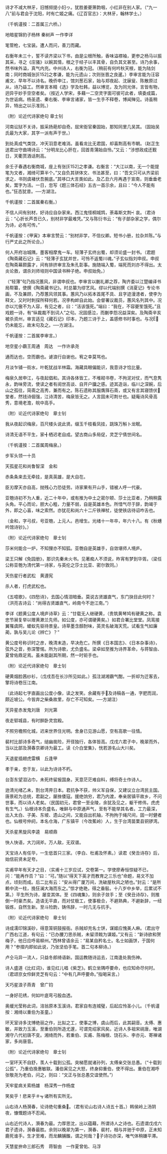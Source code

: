 <!-- { "loadSidebar": true } -->
诗才不减大林牙，旧憾频提小妇ヮ。犹胜姜夔箫韵咽，小红非在别人家。（“九一八”前与君会于沈阳，时有亡姬之痛。《辽百官志》：大林牙，翰林学士。）

（千帆谨按：二首属三六桥。）

地暗星锦豹子杨林  秦树声  一作李详

笔管枪，七宝装。遭人而问，善刀而藏。

右衡年未三十，誓不读齐梁以下书，由是尘根所触，香味溢襟袖，更参之杨马以振其采，寻之《庄骚》以婉其情，根之于经子以丰其骨，自负其文甚至。诗乃余事，然书味外溢，真气内充。中州诗人，右衡为冠。（稍前有何吟秋天根，能为陆剑南；同时商城张[E152]之孝谦，能为元遗山；次则张晋之良暹。）李审言能为汪容甫文，早年不以诗名。晚侨申江，馆刘葱石家，始与郑夜起、沈寐叟、陈散原过从，诗乃益工。然审言本精《选》学及杜韩，益以博览，及为同光体，言皆有物，迥异乎妙手空空者矣。（按近人学宋，多藉一二空灵字面可彼可此者，填委成篇，为世诟病。杨圣遗、秦右衡、李审言诸家，皆一生手不释卷，博闻殚见。诗虽稍异，特出之以示准则。）

（附）论近代诗家绝句  章士钊

河南讼狱不关诗，振采扬葩却自奇。屈宋衙官秦固始，那知同里几吴其。（固始吴氏最为大家，其字一派有声于世。）

到处真成气类饶，冲天羽意老难消。虽看龙比无君国，却喜荆高有市朝。（赵芷生送君出守曲靖诗云：“分明龙比心肝在，回首青蒲始自怜。”又云：“涉想政成还觐日，天衢贳酒话荆高。

余壬子春遇右衡商城，座上有张[E152]之孝谦。右衡言：“大江以南，无一个能提笔为文者，湘绮可算半个。”又自负其骈体文、书法甚至，曰：“吾文只可从齐梁前求之，书则虞褚伏吾腕底。”其哆口大言类如此。及乙丑六月再遇于宣南，则垂垂老矣，鬻字为活。一日，忽写《题三体石经》五古一首示余，且曰：“今人不能有也。”狂态犹昔。──方湖注。

千帆谨按：二首属秦右衡。）

不信人间有别材，好诗应自杂家来。西江鬼怪桐城鸩，荼毒斯文荆┥哀。（君诗云：“心折长芦吾已久，别材非学最难凭。”又与陈衍书云：“有子部杂家之学，偶尔为诗，必有可传。”

千帆谨按：《甲寅》本审言赞云：“别材非学，不信仪卿。短书小册，拉杂并陈。”与行严丈此之所论合。）

何人开府冶城隅，墨客相摩鬼一车。轻薄子玄终出蜀，却须论盛一封书。（君题《陶斋藏石记》云：“轻薄子玄犹并世，可怜不返蜀川魂。”子玄似指刘申叔。申叔在陶斋幕颇露才，间有排挤审言及朱孔彰事。施随端入蜀，端死而刘亦不得出。太炎论救，谓杀刘师培则中国读书种子绝。申叔始免。）

（“轻薄”句乃指况蕙风，非谓申叔也。李审言以蒯礼卿之荐，陶齐委以江楚编译书局帮纂，使撰《陶斋藏书记》。时总纂为缪艺风。缪以代端别撰《消夏记》专论书画，不及兼顾，乃荐蕙风领其事。蕙风乃以拓本首尾不具、且字迹漫漶者，使李为释文，又时时刺探所释何若。况李构衅自此始。会督署议裁员，蕙风名列其中。况亦以兀傲不为人容，有见之者，曰：“活该饿死。”端曰：“我在，不容夔笙饿死。”且戏题一诗，有“纵裁裁不到词人”之句。况固感泣，而蒯李怨况益深矣。及陶斋辛亥被杀资州，审言适见《藏石记》印本，乃题三诗于上，盖感修书时事也。与况仍未能忘，故末句及之。──方湖注。

千帆谨按：二首属李审言。）

地空星小霸王周通　周达　一作许承尧

通而达也，空而霸也。谑浪行自谢也。宥之幸莫骂也。

月淡乍铺一街水，叶乾犹战半林霜。海藏具眼偏能识，我意诗才恰比量。

梅泉久居申江，与夜起倡和。其诗各体皆工，不堆砌书卷，不拘泥对仗，而气息隽永，韵味旁流，使读之者有阅世高谈、自开户牖之感。迹其造诣，临川之深婉，后山之孤往，简斋之高秀，兼而有之。陈石遗称其服膺箨石斋，或又有言其寝馈伏堂者，然钱诗倔强，江诗清苦，梅泉皆无之。人言固未可荆ㄝ也。疑庵诗风骨高秀，意境老澹，皖中高手。

（附）论近代诗家绝句　章士钊

我从夜起识梅泉，百尺楼头说此贤。缀玉千枝看凤挂，跳珠万斛卜龙眠。

诗清无语不平生，家╉栖迟老自成。望古商山多局促，灵芝宁倩世间名。

（千帆谨按：二首属周梅泉。）

步军头领一十员

天孤星花和尚鲁智深　金和

赤条条来去无牵挂，是真英雄，是大自在。

臣刃摩天亦自高，抛残心力恐徒劳。诗家果有开山手，错被人呼一代豪。

亚匏诗初不为人重，近二十年中，或有推为中土之密尔顿、莎士比亚者，乃稍稍露头角。平心而论，胆大心粗，力量不弱，自是英雄本色。所惜气尽于辞，韵竭于外，即之心喜，味之索然。亦犹花和尚六十二斤铁禅杖，徒使铁店待诏咋舌也。

（金和，字弓叔，号亚匏，上元人。邑增生。光绪十一年卒，年六十八。有《秋蟪吟馆诗钞》。）

（附）论近代诗家绝句　章士钊

莎米何能合一炉，不知狸亦不知狐。亚匏自是英雄手，自敛堪师人境庐。

梁王只解《免园册》，那识先秦未火书。见著痴人不须说，昨宵有梦到华胥。（梁任公称亚匏为清代第一诗家，与英伦之莎士比亚、密尔敦同。）

天伤星行者武松　黄遵宪

杀人者，打虎武松也。

《五噫歌》，《四愁诗》，去国心情泪暗垂。莫说古贤雄直气，东门抉目此何时？（洪亮吉诗云：“尚得古贤雄直气，岭南今不逊江南。”）

李详《题黄公度人境庐诗草》云：“廿载无人继硬黄，（贵筑黄琴鸠有硬黄之称。袁忠节昶复举以赠黄漱兰先师。如公度，亦可谓硬黄矣。）如君合署比堂堂。凤鸾接翼罹虞网，蝼蚁先驱待景皇。诗草墨含醇酎味，英灵名破海天荒。试看生气如廉蔺，孰与吴儿论《辨亡》？”

黄公度号称识时之彦，晚清末造，早决危亡。所撰《日本国志》、《日本杂事诗》，弦外之音，弥深警惕。所为诗歌，尤负盛名。梁卓如至推为诗界革命，与蒋智由、夏曾佑鼎足焉。虽未能副其所期，然一时钜手也。

（附）论近代诗家绝句　章士钊

硬黄烟脸茜纱衫，（戊戌吾在长沙所见如此。）孤注湖湘霸气酣。一折却为迁客去，擎将诗卷压江南。

（此诗起七字直画出公度小像，读之发笑。余藏有手及诗稿各一通，字肥而润，颇近坡公。今皆弃之柴桑故里，存亡不可知矣。──方湖注）

天异星赤发鬼刘唐　刘光第

夜走郓城县，有时醉卧灵宫殿。

不照穷檐照化城，迟来世界住光明。舍身已见游山愿，空有高歌一往情。

裴村比部诗多奇气，缒幽凿险，开径独行，各体皆高。戊戌六君子中，晚翠而外，当以比部及漪春京卿诗为最工。读《介白堂集》，恍若游名山大川矣。

天退星插翅虎雷横　丘逢甲

孝于亲，忠于友，以此为诗诗不朽。

台澎东望泪沾巾，未死终留报国身。天意茫茫难自料，缚将奇士作诗人。

逊清光绪乙未，割台湾畀日本。君抗争不获，帅义军自保，又建议立台湾民主国。唐景崧为总统，君副之，屡挫倭寇。援绝饷穷，君乃内渡，奉亲居镇平故乡，不问世事，而以诗人老矣。（民国初元，君曾一至全陵，余犹及见之，躯干修伟，虎虎有生气。）仙根诗本负盛名，唯鲜与中原通声气，至有不能举其名者。工力最深，出入太白、子美、东坡、遗山之间，又能自出机轴，不拘拘于绳尺间，固一时健者也。仙根号仲阏，本名仓海，广东镇平（今改蕉岭）人，生于台湾苗栗县铜锣湾。

天杀星黑旋风李逵　易顺鼎

快人快语，大刀阔斧。万人敌，无双谱。

天宝诗人有任华，一生低首只三家。（李白、杜甫及怀素。）读君《癸丑诗存》后，始信前贤未足夸。

实甫早年有天才之目，（实甫十三岁应试，交卷第一。学使廖寿恒惊疑不已，问：“能再作否？”曰：“可。”随以“得天下英才而教育之三乐也”命题，易文不加点，顷刻而成。后二比有云：“安从得广厦万间，洗破屋秋风之陋也。”封云：“是所赖中流一柱，挽狂澜大海而东之。”惊才绝艳，得之垂髫。十八岁中乡举，后累试不第。）平生所为诗，屡变其体。至《四魂集》，则余子敛手；至《癸丑诗存》，则推倒一时豪杰矣。造语无平直，而对仗极工，使事极合，不避熟典，不避新辞，一经锻炼，自然生新。至斗险韵，铸伟辞，一时几无与抗手。

（附）论近代诗家绝句　章士钊

诗成濡印锦溪砂，得意笼铜鼓报衙。杀贼却充名士饼，谋姬应愧美人麻。（君出守广西右江道，有句云：“已办腰刀思杀贼，未留须戟为谋姬。”又有云：“新诗欲和贺梅子，他日应呼易柳州。”西林曾语余云：“易某自矜名士。名士如画饼，于国何用？”参摺内即如此说，乃张坚伯手笔。首二句本柳诗。）

卢仝马异一流人，只益冬郎绮语新。国运教随诗运去，江南逢处我伤神。

诗人盛道《比红词》，谁见红儿唱《紫芝》。鹤立坐隅呼要命，也应知命尽何时。（君颂京女伶鲜灵芝有句云：“中有几声呼要命。”指喝采言。）

天巧星浪子燕青　曾广钧

一身好花绣，何如叶底弯弓殷血透。

奥缓光莹称此词，涪翁原本玉溪诗。君家自有连城璧，后起应怜圣小儿。（千帆谨按：湘绮以重伯为圣童。）

环天室诗多沈博绝丽之作，比拟之工，使事之博，虞山而后，此其嗣音。太傅、惠敏，并致力玉溪，至重伯则所造尤邃，可谓克绍家风矣。近诗人多祖宋祧唐，唯湖湘守八代初唐不变。湘绮而外，若重伯、实甫、陈梅根、饶石头、李亦元、寄禅诸家，多尚唐音。

（附）论近代诗家绝句　章士钊

一室环天不自舒，羡人十载到公孤。突梯愿就诸孙列，太傅亲交张总愚。（“十载到公孤”，乃重伯挽惠敏联。潘伯寅见之大怒，终身抑重伯，使不得出。重伯在湘呼张敬尧为老伯，问之，则曰：“文正与张总愚交谊使然。”）

天牢星病关索杨雄　杨深秀一作杨度

笑矣乎！悲来乎＃┱诸所有实所无。

山右诗人杨漪春，论诗绝句重桑。（君有论山右诗人诗五十首。）韩侯岭上汤阴夜，慷慨题诗不忍闻。

山右近代诗人，漪春为最。力厚思沈，出以蕴藉，所谓诗人之诗也。石遗谓戊戌六君子遗诗，漪春最胜。余则以晚翠为第一，漪春、裴村，相与并驰于中原，正未知鹿死谁手。生才至难，而龙麟脯醢，谓之何哉？子诗功亦深，唯气体稍嫌平滞。

天慧星拚命三郎石秀　蒋智由　一作夏曾佑、马浮


